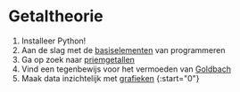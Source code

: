 # Getaltheorie

1. Installeer Python!
2. Aan de slag met de [basiselementen](/getaltheorie/basiselementen) van programmeren
3. Ga op zoek naar [priemgetallen](/getaltheorie/priemgetallen)
4. Vind een tegenbewijs voor het vermoeden van [Goldbach](/getaltheorie/goldbach)
5. Maak data inzichtelijk met [grafieken](/getaltheorie/grafieken)
{:start="0"}
